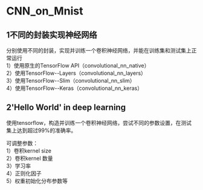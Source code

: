 ﻿# CNN_on_Mnist   


## 1不同的封装实现神经网络   
分别使用不同的封装，实现并训练一个卷积神经网络，并能在训练集和测试集上正常运行  
1）使用原生的TensorFlow API（convolutional_nn_native）  
2）使用TensorFlow--Layers（convolutional_nn_layers）   
3）使用TensorFlow--Slim（convolutional_nn_slim）   
4）使用TensorFlow--Keras（convolutional_nn_keras）  


## 2'Hello World' in deep learning    

使用tensorflow，构造并训练一个卷积神经网络，尝试不同的参数设置，在测试集上达到超过99%的准确率。

可调整参数：   
1）卷积kernel size  
2）卷积kernel 数量    
3）学习率    
4）正则化因子    
5）权重初始化分布参数等